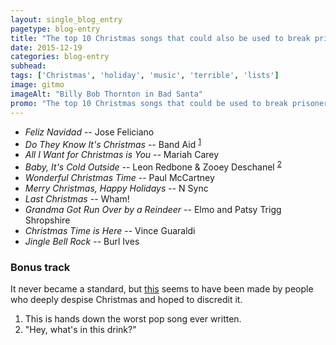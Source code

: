 ```yaml
---
layout: single_blog_entry
pagetype: blog-entry
title: "The top 10 Christmas songs that could also be used to break prisoners at Gitmo"
date: 2015-12-19
categories: blog-entry
subhead:
tags: ['Christmas', 'holiday', 'music', 'terrible', 'lists']
image: gitmo
imageAlt: "Billy Bob Thornton in Bad Santa"
promo: "The top 10 Christmas songs that could be used to break prisoners at Gitmo"
---  
```

* _Feliz Navidad_ -- Jose Feliciano  
* _Do They Know It's Christmas_ -- Band Aid <sup>[1][1]</sup>
* _All I Want for Christmas is You_ -- Mariah Carey
* _Baby, It's Cold Outside_ -- Leon Redbone & Zooey Deschanel <sup>[2][2]</sup>
* _Wonderful Christmas Time_ -- Paul McCartney
* _Merry Christmas, Happy Holidays_ -- N Sync 
* _Last Christmas_ -- Wham!
* _Grandma Got Run Over by a Reindeer_  -- Elmo and Patsy Trigg Shropshire
* _Christmas Time is Here_ -- Vince Guaraldi
* _Jingle Bell Rock_ -- Burl Ives

### Bonus track
It never became a standard, but [this][4] seems to have been made by people who deeply despise Christmas and hoped to discredit it.   


1. <span id="footnote-one-christmas-songs"></span>This is hands down the worst pop song ever written.
2. <span id="footnote-two-christmas-songs"></span>"Hey, what's in this drink?"


[1]:#footnote-one-christmas-songs
[2]:#footnote-two-christmas-songs
[3]:#footnote-three-christmas-songs
[3]:#footnote-three-christmas-songs
[4]:https://www.youtube.com/watch?v=iGNIDXUaVts
